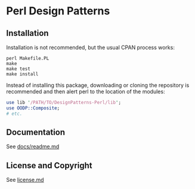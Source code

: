 Perl Design Patterns
====================

Installation
------------
Installation is not recommended, but the usual CPAN process works:

```
perl Makefile.PL
make
make test
make install
```

Instead of installing this package, downloading or cloning the repository
is recommended and then alert perl to the location of the modules:

```perl
use lib '/PATH/TO/DesignPatterns-Perl/lib';
use OODP::Composite;
# etc.
```

Documentation
-------------
See [docs/readme.md](/docs/readme.md)

License and Copyright
---------------------
See [license.md](/license.md)
